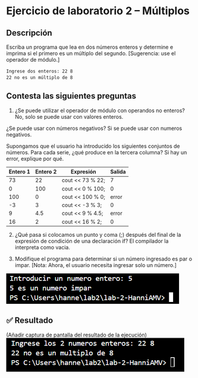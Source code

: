 # Ejercicio de laboratorio 2 – Múltiplos

## Descripción

Escriba un programa que lea en dos números enteros y determine e imprima si el primero es un múltiplo del segundo. [Sugerencia: use el operador de módulo.]

```cmd
Ingrese dos enteros: 22 8
22 no es un múltiplo de 8
```

## Contesta las siguientes preguntas

1. ¿Se puede utilizar el operador de módulo con operandos no enteros? No, solo se puede usar con valores enteros.

 ¿Se puede usar con números negativos? Si se puede usar con numeros negativos.

 Supongamos que el usuario ha introducido los siguientes conjuntos de números. Para cada serie, ¿qué produce en la tercera columna? Si hay un error, explique por qué. 

   | Entero 1 | Entero 2 | Expresión        | Salida |
   | -------- | -------- | ---------------- | ------ |
   | 73       | 22       | cout << 73 % 22; |    7   |
   | 0        | 100      | cout << 0 % 100; |    0   |
   | 100      | 0        | cout << 100 % 0; |  error | (0 esta indifinido en modulo)
   | -3       | 3        | cout << -3 % 3;  |    0   |
   | 9        | 4.5      | cout << 9 % 4.5; |  error | (modulo no puede usarse con datos float)
   | 16       | 2        | cout << 16 % 2;  |   0    |

2. ¿Qué pasa si colocamos un punto y coma (;) después del final de la expresión de condición de una declaración if? El compilador la interpreta como vacia.

3. Modifique el programa para determinar si un número ingresado es par o impar. [Nota: Ahora, el usuario necesita ingresar solo un número.]

![ParImpar](image.png)

## ✅ Resultado

(Añadir captura de pantalla del resultado de la ejecución)
![Ejercicio2](image-1.png)
